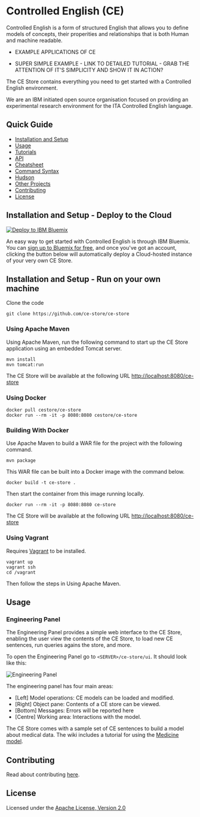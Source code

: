 # Controlled English (CE)

Controlled English is a form of structured English that allows you to define models of concepts, their properities and relationships that is both Human and machine readable.

 - EXAMPLE APPLICATIONS OF CE

 - SUPER SIMPLE EXAMPLE - LINK TO DETAILED TUTORIAL - GRAB THE ATTENTION OF IT'S SIMPLICITY AND SHOW IT IN ACTION?

The CE Store contains everything you need to get started with a Controlled English environment.

We are an IBM initiated open source organisation focused on providing an experimental research environment for the ITA Controlled English language.

## Quick Guide

* [Installation and Setup](https://github.com/ce-store/ce-store#installation-and-setup)
* [Usage](https://github.com/ce-store/ce-store#usage)
* [Tutorials](https://github.com/ce-store/ce-store/wiki#tutorials)
* [API](https://github.com/ce-store/ce-store/wiki#api)
* [Cheatsheet](https://github.com/ce-store/ce-store/wiki#cheatsheet)
* [Command Syntax](https://github.com/ce-store/ce-store/wiki#command-syntax)
* [Hudson](https://github.com/ce-store/ce-store/wiki#hudson)
* [Other Projects](https://github.com/ce-store/ce-store/wiki#other-ce-projects)
* [Contributing](https://github.com/ce-store/ce-store#contributing)
* [License](https://github.com/ce-store/ce-store#license)

## Installation and Setup - Deploy to the Cloud 

[![Deploy to IBM Bluemix](https://bluemix.net/deploy/button.png)](https://bluemix.net/deploy?repository=https://github.com/ce-store/ce-store)

An easy way to get started with Controlled English is through IBM Bluemix. You can [sign up to Bluemix for free](https://console.bluemix.net/), and once you've got an account, clicking the button below will automatically deploy a Cloud-hosted instance of your very own CE Store.


## Installation and Setup - Run on your own machine

Clone the code

```
git clone https://github.com/ce-store/ce-store
```

### Using Apache Maven

Using Apache Maven, run the following command to start up the CE Store application using an embedded Tomcat server.

```
mvn install
mvn tomcat:run
```

The CE Store will be available at the following URL [http://localhost:8080/ce-store](http://localhost:8080/ce-store)

### Using Docker

```
docker pull cestore/ce-store
docker run --rm -it -p 8080:8080 cestore/ce-store
```

### Building With Docker

Use Apache Maven to build a WAR file for the project with the following command.

```
mvn package
```

This WAR file can be built into a Docker image with the command below.

```
docker build -t ce-store .
```

Then start the container from this image running locally.

```
docker run --rm -it -p 8080:8080 ce-store
```

The CE Store will be available at the following URL [http://localhost:8080/ce-store](http://localhost:8080/ce-store)


### Using Vagrant
Requires [Vagrant](https://www.vagrantup.com) to be installed.

```
vagrant up
vagrant ssh
cd /vagrant
```

Then follow the steps in Using Apache Maven.


## Usage

### Engineering Panel

The Engineering Panel provides a simple web interface to the CE Store, enabling the user view the contents of the CE Store, to load new CE sentences, run queries agains the store, and more.

To open the Engineering Panel go to `<SERVER>/ce-store/ui`. It should look like this:

![Engineering Panel](http://ce-store.github.io/i/ui.png)

The engineering panel has four main areas:

  * [Left] Model operations: CE models can be loaded and modified.
  * [Right] Object pane: Contents of a CE store can be viewed.
  * [Bottom] Messages: Errors will be reported here
  * [Centre] Working area: Interactions with the model.

The CE Store comes with a sample set of CE sentences to build a model about medical data. The wiki includes a tutorial for using the [Medicine model](https://github.com/ce-store/ce-store/wiki/Introducing-the-Medicine-Model).

## Contributing

Read about contributing [here](https://github.com/ce-store/ce-store/blob/master/CONTRIBUTE.md).

## License

Licensed under the [Apache License, Version 2.0](https://github.com/ce-store/ce-store/blob/master/LICENSE.md)
